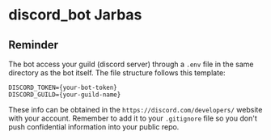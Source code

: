 # discord_bot Jarbas

## Reminder
The bot access your guild (discord server) through a `.env` file in the same directory as the bot itself.
The file structure follows this template:
```# .env
DISCORD_TOKEN={your-bot-token}
DISCORD_GUILD={your-guild-name}
```
These info can be obtained in the `https://discord.com/developers/` website with your account.
Remember to add it to your `.gitignore` file so you don't push confidential information into your public repo.
